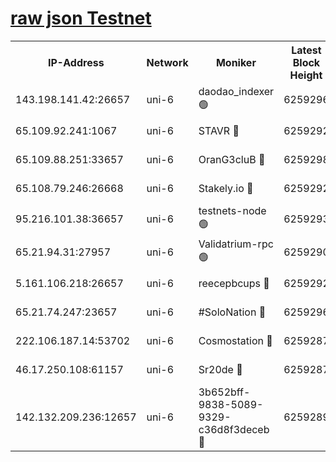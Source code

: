 [raw json Testnet](https://rpc-check.junot.stavr.tech/junot/rpc-junot-result.json)
=


<table><tr><th>IP-Address</th><th>Network</th><th>Moniker</th><th>Latest Block Height</th><th>Earliest Block Height</th><th>Catching Up</th><th>Tx Index</th><th>Voting Power</th><th>Scan Time</th></tr><tr><td>143.198.141.42:26657</td><td>uni-6</td><td>daodao_indexer 🟢</td><td>6259296</td><td>1</td><td>False</td><td>off</td><td>0</td><td>2023-12-20T21:46:34.060194174UTC</td></tr><tr><td>65.109.92.241:1067</td><td>uni-6</td><td>STAVR 🔴</td><td>6259292</td><td>1138541</td><td>False</td><td>on</td><td>6047</td><td>2023-12-20T21:46:23.100125759UTC</td></tr><tr><td>65.109.88.251:33657</td><td>uni-6</td><td>OranG3cluB 🔴</td><td>6259298</td><td>1138541</td><td>False</td><td>on</td><td>11</td><td>2023-12-20T21:46:38.527920943UTC</td></tr><tr><td>65.108.79.246:26668</td><td>uni-6</td><td>Stakely.io 🔴</td><td>6259292</td><td>1570872</td><td>False</td><td>on</td><td>1310804</td><td>2023-12-20T21:46:24.139512408UTC</td></tr><tr><td>95.216.101.38:36657</td><td>uni-6</td><td>testnets-node 🟢</td><td>6259293</td><td>1615130</td><td>False</td><td>on</td><td>0</td><td>2023-12-20T21:46:26.576405329UTC</td></tr><tr><td>65.21.94.31:27957</td><td>uni-6</td><td>Validatrium-rpc 🟢</td><td>6259290</td><td>2943363</td><td>False</td><td>on</td><td>0</td><td>2023-12-20T21:46:18.657149563UTC</td></tr><tr><td>5.161.106.218:26657</td><td>uni-6</td><td>reecepbcups 🔴</td><td>6259292</td><td>4468422</td><td>False</td><td>on</td><td>105015</td><td>2023-12-20T21:46:23.761614073UTC</td></tr><tr><td>65.21.74.247:23657</td><td>uni-6</td><td>#SoloNation 🔴</td><td>6259296</td><td>5208001</td><td>False</td><td>on</td><td>112</td><td>2023-12-20T21:46:33.154448313UTC</td></tr><tr><td>222.106.187.14:53702</td><td>uni-6</td><td>Cosmostation 🔴</td><td>6259287</td><td>5344501</td><td>False</td><td>on</td><td>110003</td><td>2023-12-20T21:46:16.198325782UTC</td></tr><tr><td>46.17.250.108:61157</td><td>uni-6</td><td>Sr20de 🔴</td><td>6259287</td><td>5727371</td><td>False</td><td>on</td><td>28</td><td>2023-12-20T21:46:10.344867482UTC</td></tr><tr><td>142.132.209.236:12657</td><td>uni-6</td><td>3b652bff-9838-5089-9329-c36d8f3deceb 🔴</td><td>6259289</td><td>6251280</td><td>False</td><td>on</td><td>157563</td><td>2023-12-20T21:46:14.791238335UTC</td></tr></table>